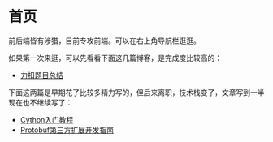 # 首页

前后端皆有涉猎，目前专攻前端。可以在右上角导航栏逛逛。

如果第一次来逛，可以先看看下面这几篇博客，是完成度比较高的：
- [力扣题目总结](/leetcode/summary)

下面这两篇是早期花了比较多精力写的，但后来离职，技术栈变了，文章写到一半现在也不继续写了：
- [Cython入门教程](/backend/cython)
- [Protobuf第三方扩展开发指南](/backend/protobuf)
